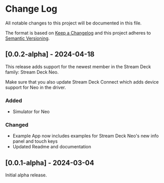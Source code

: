 
# Change Log
All notable changes to this project will be documented in this file.
 
The format is based on [Keep a Changelog](http://keepachangelog.com/)
and this project adheres to [Semantic Versioning](http://semver.org/).
 
## [0.0.2-alpha] - 2024-04-18
 
This release adds support for the newest member in the Stream Deck family: Stream Deck Neo. 

Make sure that you also update Stream Deck Connect which adds device support for Neo in the driver. 
 
### Added
- Simulator for Neo

### Changed
- Example App now includes examples for Stream Deck Neo's new info panel and touch keys 
- Updated Readme and documentation
 
## [0.0.1-alpha] - 2024-03-04
  
Initial alpha release.
